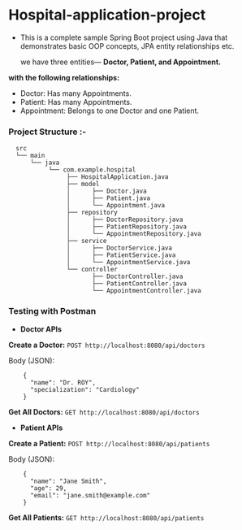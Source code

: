 # Hospital-application-project

- This is a complete sample Spring Boot project using Java that demonstrates basic OOP concepts, JPA entity relationships etc.

  we have three entities—  **Doctor, Patient, and Appointment.**

 **with the following relationships:**

- Doctor: Has many Appointments.
- Patient: Has many Appointments.
- Appointment: Belongs to one Doctor and one Patient.

### **Project Structure :-**
      src
      └── main
          └── java
               └── com.example.hospital
                    ├── HospitalApplication.java
                    ├── model
                    │      ├── Doctor.java
                    │      ├── Patient.java
                    │      └── Appointment.java
                    ├── repository
                    │      ├── DoctorRepository.java
                    │      ├── PatientRepository.java
                    │      └── AppointmentRepository.java
                    ├── service
                    │      ├── DoctorService.java
                    │      ├── PatientService.java
                    │      └── AppointmentService.java
                    └── controller
                           ├── DoctorController.java
                           ├── PatientController.java
                           └── AppointmentController.java

### Testing with Postman
- **Doctor APIs**

**Create a Doctor:**
`POST http://localhost:8080/api/doctors`

Body (JSON): 

        {
          "name": "Dr. ROY",
          "specialization": "Cardiology"
        }

**Get All Doctors:**
`GET http://localhost:8080/api/doctors`


- **Patient APIs**

**Create a Patient:**
`POST http://localhost:8080/api/patients`

Body (JSON):

        {
          "name": "Jane Smith",
          "age": 29,
          "email": "jane.smith@example.com"
        }

**Get All Patients:**
`GET http://localhost:8080/api/patients`
